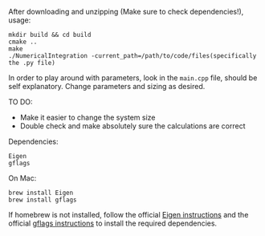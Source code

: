 After downloading and unzipping (Make sure to check dependencies!), usage:

```
mkdir build && cd build
cmake ..
make
./NumericalIntegration -current_path=/path/to/code/files(specifically the .py file)
```

In order to play around with parameters, look in the `main.cpp` file,
should be self explanatory.  Change parameters and sizing as desired.

TO DO:
* Make it easier to change the system size
* Double check and make absolutely sure the calculations are correct



Dependencies:
```
Eigen
gflags
```

On Mac:
```
brew install Eigen
brew install gflags
```

If homebrew is not installed, follow the official [Eigen instructions](http://eigen.tuxfamily.org/index.php?title=Main_Page#Download)
and the official [gflags instructions](https://gflags.github.io/gflags/) to install
the required dependencies.
